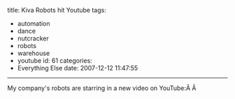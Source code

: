 title: Kiva Robots hit Youtube
tags:
  - automation
  - dance
  - nutcracker
  - robots
  - warehouse
  - youtube
id: 61
categories:
  - Everything Else
date: 2007-12-12 11:47:55
---

My company's robots are starring in a new video on YouTube:Â Â <object width="425" height="355"><param name="movie" value="http://www.youtube.com/v/Vdmtya8emMw&amp;rel=1"></param><param name="wmode" value="transparent"></param><embed src="http://www.youtube.com/v/Vdmtya8emMw&amp;rel=1" type="application/x-shockwave-flash" wmode="transparent" width="425" height="355"></embed></object></p>
